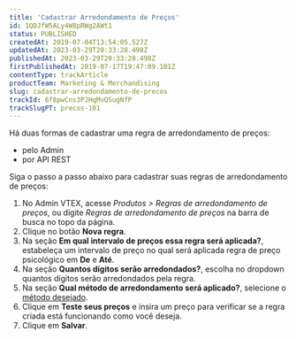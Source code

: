 ```yaml
---
title: 'Cadastrar Arredondamento de Preços'
id: 1QDJfW5ALy4W8pRWg2AWt1
status: PUBLISHED
createdAt: 2019-07-04T13:54:05.527Z
updatedAt: 2023-03-29T20:33:28.498Z
publishedAt: 2023-03-29T20:33:28.498Z
firstPublishedAt: 2019-07-17T19:47:09.101Z
contentType: trackArticle
productTeam: Marketing & Merchandising
slug: cadastrar-arredondamento-de-precos
trackId: 6f8pwCns3PJHqMvQSugNfP
trackSlugPT: precos-101
---
```


Há duas formas de cadastrar uma regra de arredondamento de preços: 

- pelo Admin  
- por API REST

Siga o passo a passo abaixo para cadastrar suas regras de arredondamento de preços:

1.  No Admin VTEX, acesse *Produtos > Regras de arredondamento de preços*, ou digite *Regras de arredondamento de preços* na barra de busca no topo da página.
2.  Clique no botão **Nova regra**.  
3.  Na seção **Em qual intervalo de preços essa regra será aplicada?**, estabeleça um intervalo de preço no qual será aplicada regra de preço psicológico em **De** e **Até**.
4.  Na seção **Quantos dígitos serão arredondados?**, escolha no dropdown quantos dígitos serão arredondados pela regra.
5.  Na seção **Qual método de arredondamento será aplicado?**, selecione o [método desejado](https://help.vtex.com/pt/tracks/pricing-101--6f8pwCns3PJHqMvQSugNfP/1tUIUvF6BUkDgMsknGaMkF).
6.  Clique em **Teste seus preços** e insira um preço para verificar se a regra criada está funcionando como você deseja.
7.  Clique em **Salvar**.
